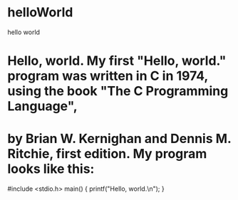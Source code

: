 # helloWorld
hello world
# Hello, world. My first "Hello, world." program was written in C in 1974, using the book "The C Programming Language",
# by Brian W. Kernighan and Dennis M. Ritchie, first edition. My program looks like this:
#include <stdio.h>
main()
{
   printf("Hello, world.\n");
}
